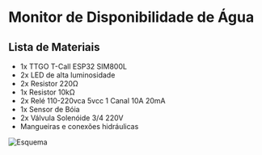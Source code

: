 # Monitor de Disponibilidade de Água

## Lista de Materiais

- 1x TTGO T-Call ESP32 SIM800L
- 2x LED de alta luminosidade
- 2x Resistor 220Ω
- 1x Resistor 10kΩ
- 2x Relé 110-220vca 5vcc 1 Canal 10A 20mA
- 1x Sensor de Bóia
- 2x Válvula Solenóide 3/4 220V
- Mangueiras e conexões hidráulicas

![Esquema](https://i.imgur.com/AXwC2Vh.png)
